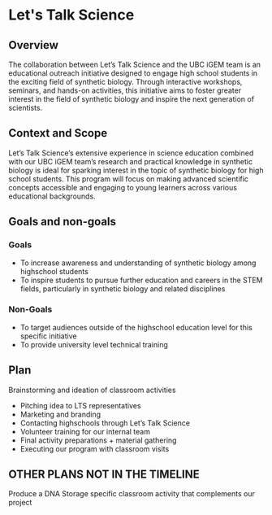 # Let's Talk Science

## Overview
The collaboration between Let’s Talk Science and the UBC iGEM team is an educational outreach initiative designed to engage high school students in the exciting field of synthetic biology. Through interactive workshops, seminars, and hands-on activities, this initiative aims to foster greater interest in the field of synthetic biology and inspire the next generation of scientists. 

## Context and Scope
Let’s Talk Science’s extensive experience in science education combined with our UBC iGEM team’s research and practical knowledge in synthetic biology is ideal for sparking interest in the topic of synthetic biology for high school students. This program will focus on making advanced scientific concepts accessible and engaging to young learners across various educational backgrounds. 

## Goals and non-goals
### Goals
- To increase awareness and understanding of synthetic biology among highschool students
- To inspire students to pursue further education and careers in the STEM fields, particularly in synthetic biology and related disciplines

### Non-Goals
- To target audiences outside of the highschool education level for this specific initiative
- To provide university level technical training

## Plan
Brainstorming and ideation of classroom activities
- Pitching idea to LTS representatives 
- Marketing and branding
- Contacting highschools through Let’s Talk Science 
- Volunteer training for our internal team
- Final activity preparations + material gathering
- Executing our program with classroom visits

## OTHER PLANS NOT IN THE TIMELINE
Produce a DNA Storage specific classroom activity that complements our project

